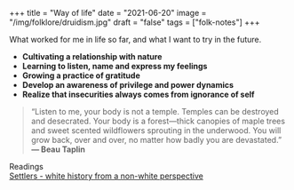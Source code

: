 +++
title = "Way of life"
date = "2021-06-20"
image = "/img/folklore/druidism.jpg"
draft = "false"
tags = ["folk-notes"]
+++

What worked for me in life so far, and what I want to try in the future.

- **Cultivating a relationship with nature**   
- **Learning to listen, name and express my feelings**   
- **Growing a practice of gratitude**
- **Develop an awareness of privilege and power dynamics**
- **Realize that insecurities always comes from ignorance of self**

> “Listen to me, your body is not a temple. Temples can be destroyed and desecrated. Your body is a forest—thick canopies of maple trees and sweet scented wildflowers sprouting in the underwood. You will grow back, over and over, no matter how badly you are devastated.”
**― Beau Taplin**

Readings  
[Settlers - white history from a non-white perspective](https://readsettlers.org/intro.html)
